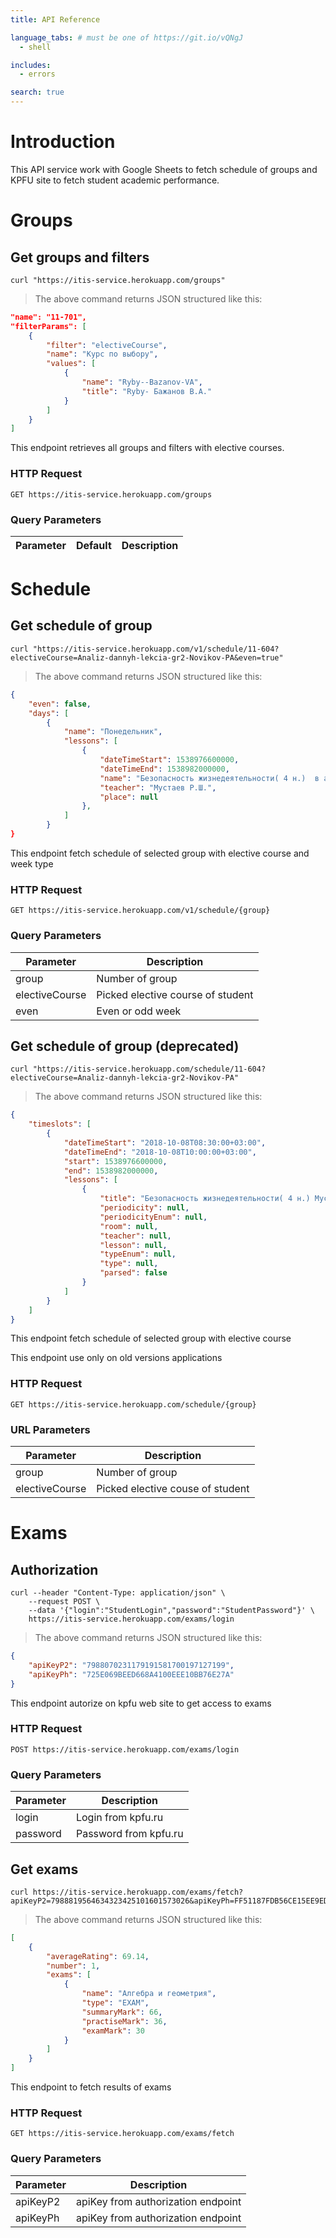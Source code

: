 ```yaml
---
title: API Reference

language_tabs: # must be one of https://git.io/vQNgJ
  - shell

includes:
  - errors

search: true
---
```


# Introduction

This API service work with Google Sheets to fetch schedule of groups and KPFU site to fetch student academic performance.

# Groups

## Get groups and filters

```shell
curl "https://itis-service.herokuapp.com/groups"
```

> The above command returns JSON structured like this:

```json
"name": "11-701",
"filterParams": [
    {
        "filter": "electiveCourse",
        "name": "Курс по выбору",
        "values": [
            {
                "name": "Ryby--Bazanov-VA",
                "title": "Ryby- Бажанов В.А."
            }
        ]
    }
]
```

This endpoint retrieves all groups and filters with elective courses.

### HTTP Request

`GET https://itis-service.herokuapp.com/groups`

### Query Parameters

Parameter | Default | Description
--------- | ------- | -----------

# Schedule

## Get schedule of group

```shell
curl "https://itis-service.herokuapp.com/v1/schedule/11-604?electiveCourse=Analiz-dannyh-lekcia-gr2-Novikov-PA&even=true"
```

> The above command returns JSON structured like this:

```json
{
    "even": false,
    "days": [
        {
            "name": "Понедельник",
            "lessons": [
                {
                    "dateTimeStart": 1538976600000,
                    "dateTimeEnd": 1538982000000,
                    "name": "Безопасность жизнедеятельности( 4 н.)  в ауд.109 к.2 ( с 5-10 недели практика МисбаховА.А. у гр.11-606 и 11-607 в понд.8.30 в 1309)",
                    "teacher": "Мустаев Р.Ш.",
                    "place": null
                },
            ]
        }
}
```

This endpoint fetch schedule of selected group with elective course and week type

### HTTP Request

`GET https://itis-service.herokuapp.com/v1/schedule/{group}`

### Query Parameters

Parameter  | Description
--------- | ------- 
group | Number of group
electiveCourse | Picked elective course of student
even | Even or odd week

## Get schedule of group (deprecated)

```shell
curl "https://itis-service.herokuapp.com/schedule/11-604?electiveCourse=Analiz-dannyh-lekcia-gr2-Novikov-PA"
```

> The above command returns JSON structured like this:

```json
{
    "timeslots": [
        {
            "dateTimeStart": "2018-10-08T08:30:00+03:00",
            "dateTimeEnd": "2018-10-08T10:00:00+03:00",
            "start": 1538976600000,
            "end": 1538982000000,
            "lessons": [
                {
                    "title": "Безопасность жизнедеятельности( 4 н.) Мустаев Р.Ш. в ауд.109 к.2 ( с 5-10 недели практика МисбаховА.А. у гр.11-606 и 11-607 в понд.8.30 в 1309)",
                    "periodicity": null,
                    "periodicityEnum": null,
                    "room": null,
                    "teacher": null,
                    "lesson": null,
                    "typeEnum": null,
                    "type": null,
                    "parsed": false
                }
            ]
        }
    ]
}
```

This endpoint fetch schedule of selected group with elective course

<aside class="warning">This endpoint use only on old versions applications</aside>

### HTTP Request

`GET https://itis-service.herokuapp.com/schedule/{group}`

### URL Parameters

Parameter  | Description
--------- | ------- 
group | Number of group
electiveCourse | Picked elective couse of student

# Exams

## Authorization

```shell
curl --header "Content-Type: application/json" \
    --request POST \
    --data '{"login":"StudentLogin","password":"StudentPassword"}' \
    https://itis-service.herokuapp.com/exams/login
```

> The above command returns JSON structured like this:

```json
{
    "apiKeyP2": "7988070231179191581700197127199",
    "apiKeyPh": "725E069BEED668A4100EEE10BB76E27A"
}
```

This endpoint autorize on kpfu web site to get access to exams

### HTTP Request

`POST https://itis-service.herokuapp.com/exams/login`

### Query Parameters

Parameter  | Description
--------- | ------- 
login | Login from kpfu.ru
password | Password from kpfu.ru

## Get exams

```shell
curl https://itis-service.herokuapp.com/exams/fetch?apiKeyP2=7988819564634323425101601573026&apiKeyPh=FF51187FDB56CE15EE9EDCBD482A898C
```

> The above command returns JSON structured like this:

```json
[
    {
        "averageRating": 69.14,
        "number": 1,
        "exams": [
            {
                "name": "Алгебра и геометрия",
                "type": "EXAM",
                "summaryMark": 66,
                "practiseMark": 36,
                "examMark": 30
            }
        ]
    }
]
```

This endpoint to fetch results of exams

### HTTP Request

`GET https://itis-service.herokuapp.com/exams/fetch`

### Query Parameters

Parameter  | Description
--------- | ------- 
apiKeyP2 | apiKey from authorization endpoint
apiKeyPh | apiKey from authorization endpoint
